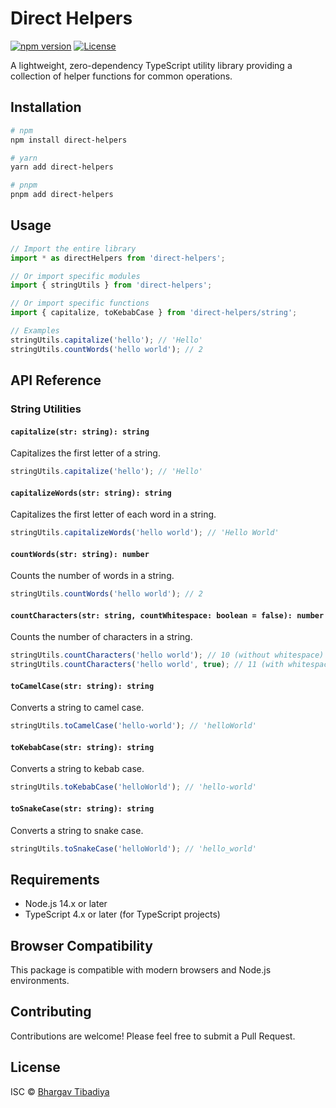# Direct Helpers

[![npm version](https://img.shields.io/npm/v/direct-helpers.svg)](https://www.npmjs.com/package/direct-helpers)
[![License](https://img.shields.io/npm/l/direct-helpers.svg)](https://github.com/bhargav-tibadiya/direct-helpers/blob/main/LICENSE)

A lightweight, zero-dependency TypeScript utility library providing a collection of helper functions for common operations.

## Installation

```bash
# npm
npm install direct-helpers

# yarn
yarn add direct-helpers

# pnpm
pnpm add direct-helpers
```

## Usage

```typescript
// Import the entire library
import * as directHelpers from 'direct-helpers';

// Or import specific modules
import { stringUtils } from 'direct-helpers';

// Or import specific functions
import { capitalize, toKebabCase } from 'direct-helpers/string';

// Examples
stringUtils.capitalize('hello'); // 'Hello'
stringUtils.countWords('hello world'); // 2
```

## API Reference

### String Utilities

#### `capitalize(str: string): string`
Capitalizes the first letter of a string.

```typescript
stringUtils.capitalize('hello'); // 'Hello'
```

#### `capitalizeWords(str: string): string`
Capitalizes the first letter of each word in a string.

```typescript
stringUtils.capitalizeWords('hello world'); // 'Hello World'
```

#### `countWords(str: string): number`
Counts the number of words in a string.

```typescript
stringUtils.countWords('hello world'); // 2
```

#### `countCharacters(str: string, countWhitespace: boolean = false): number`
Counts the number of characters in a string.

```typescript
stringUtils.countCharacters('hello world'); // 10 (without whitespace)
stringUtils.countCharacters('hello world', true); // 11 (with whitespace)
```

#### `toCamelCase(str: string): string`
Converts a string to camel case.

```typescript
stringUtils.toCamelCase('hello-world'); // 'helloWorld'
```

#### `toKebabCase(str: string): string`
Converts a string to kebab case.

```typescript
stringUtils.toKebabCase('helloWorld'); // 'hello-world'
```

#### `toSnakeCase(str: string): string`
Converts a string to snake case.

```typescript
stringUtils.toSnakeCase('helloWorld'); // 'hello_world'
```

## Requirements

- Node.js 14.x or later
- TypeScript 4.x or later (for TypeScript projects)

## Browser Compatibility

This package is compatible with modern browsers and Node.js environments.

## Contributing

Contributions are welcome! Please feel free to submit a Pull Request.

## License

ISC © [Bhargav Tibadiya](https://github.com/bhargav-tibadiya)
